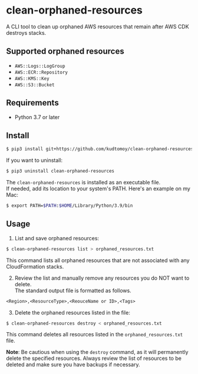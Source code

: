 # clean-orphaned-resources

A CLI tool to clean up orphaned AWS resources that remain after AWS CDK destroys stacks.

## Supported orphaned resources
- `AWS::Logs::LogGroup`
- `AWS::ECR::Repository`
- `AWS::KMS::Key`
- `AWS::S3::Bucket`

## Requirements
- Python 3.7 or later

## Install
```bash
$ pip3 install git+https://github.com/kudtomoy/clean-orphaned-resources.git
```

If you want to uninstall:
```bash
$ pip3 uninstall clean-orphaned-resources
```

The `clean-orphaned-resources` is installed as an executable file.  
If needed, add its location to your system's PATH. Here's an example on my Mac:
```bash
$ export PATH=$PATH:$HOME/Library/Python/3.9/bin
```

## Usage
1. List and save orphaned resources:
```bash
$ clean-orphaned-resources list > orphaned_resources.txt
```
This command lists all orphaned resources that are not associated with any CloudFormation stacks.


2. Review the list and manually remove any resources you do NOT want to delete.  
The standard output file is formatted as follows.
```txt
<Region>,<ResourceType>,<ReouceName or ID>,<Tags>
```

3. Delete the orphaned resources listed in the file:
```bash
$ clean-orphaned-resources destroy < orphaned_resources.txt
```
This command deletes all resources listed in the `orphaned_resources.txt` file.

**Note**: Be cautious when using the `destroy` command, as it will permanently delete the specified resources. Always review the list of resources to be deleted and make sure you have backups if necessary.
